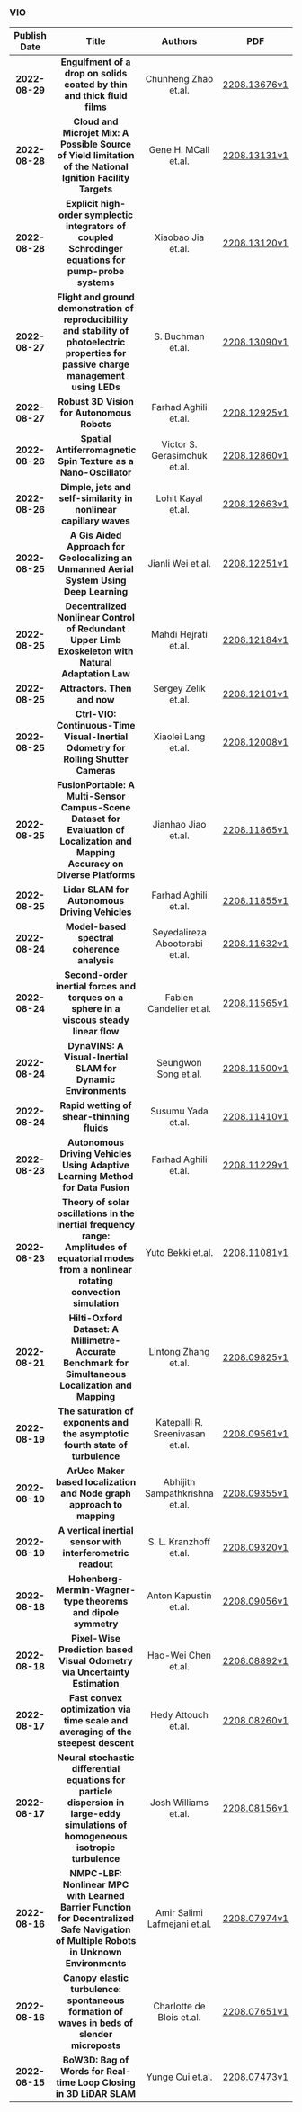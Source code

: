 
### VIO
|Publish Date|Title|Authors|PDF|Code|
| :---: | :---: | :---: | :---: | :---: |
|**2022-08-29**|**Engulfment of a drop on solids coated by thin and thick fluid films**|Chunheng Zhao et.al.|[2208.13676v1](http://arxiv.org/abs/2208.13676v1)|null|
|**2022-08-28**|**Cloud and Microjet Mix: A Possible Source of Yield limitation of the National Ignition Facility Targets**|Gene H. MCall et.al.|[2208.13131v1](http://arxiv.org/abs/2208.13131v1)|null|
|**2022-08-28**|**Explicit high-order symplectic integrators of coupled Schrodinger equations for pump-probe systems**|Xiaobao Jia et.al.|[2208.13120v1](http://arxiv.org/abs/2208.13120v1)|null|
|**2022-08-27**|**Flight and ground demonstration of reproducibility and stability of photoelectric properties for passive charge management using LEDs**|S. Buchman et.al.|[2208.13090v1](http://arxiv.org/abs/2208.13090v1)|null|
|**2022-08-27**|**Robust 3D Vision for Autonomous Robots**|Farhad Aghili et.al.|[2208.12925v1](http://arxiv.org/abs/2208.12925v1)|null|
|**2022-08-26**|**Spatial Antiferromagnetic Spin Texture as a Nano-Oscillator**|Victor S. Gerasimchuk et.al.|[2208.12860v1](http://arxiv.org/abs/2208.12860v1)|null|
|**2022-08-26**|**Dimple, jets and self-similarity in nonlinear capillary waves**|Lohit Kayal et.al.|[2208.12663v1](http://arxiv.org/abs/2208.12663v1)|null|
|**2022-08-25**|**A Gis Aided Approach for Geolocalizing an Unmanned Aerial System Using Deep Learning**|Jianli Wei et.al.|[2208.12251v1](http://arxiv.org/abs/2208.12251v1)|null|
|**2022-08-25**|**Decentralized Nonlinear Control of Redundant Upper Limb Exoskeleton with Natural Adaptation Law**|Mahdi Hejrati et.al.|[2208.12184v1](http://arxiv.org/abs/2208.12184v1)|null|
|**2022-08-25**|**Attractors. Then and now**|Sergey Zelik et.al.|[2208.12101v1](http://arxiv.org/abs/2208.12101v1)|null|
|**2022-08-25**|**Ctrl-VIO: Continuous-Time Visual-Inertial Odometry for Rolling Shutter Cameras**|Xiaolei Lang et.al.|[2208.12008v1](http://arxiv.org/abs/2208.12008v1)|[link](https://github.com/april-zju/ctrl-vio)|
|**2022-08-25**|**FusionPortable: A Multi-Sensor Campus-Scene Dataset for Evaluation of Localization and Mapping Accuracy on Diverse Platforms**|Jianhao Jiao et.al.|[2208.11865v1](http://arxiv.org/abs/2208.11865v1)|null|
|**2022-08-25**|**Lidar SLAM for Autonomous Driving Vehicles**|Farhad Aghili et.al.|[2208.11855v1](http://arxiv.org/abs/2208.11855v1)|null|
|**2022-08-24**|**Model-based spectral coherence analysis**|Seyedalireza Abootorabi et.al.|[2208.11632v1](http://arxiv.org/abs/2208.11632v1)|null|
|**2022-08-24**|**Second-order inertial forces and torques on a sphere in a viscous steady linear flow**|Fabien Candelier et.al.|[2208.11565v1](http://arxiv.org/abs/2208.11565v1)|null|
|**2022-08-24**|**DynaVINS: A Visual-Inertial SLAM for Dynamic Environments**|Seungwon Song et.al.|[2208.11500v1](http://arxiv.org/abs/2208.11500v1)|[link](https://github.com/url-kaist/dynavins)|
|**2022-08-24**|**Rapid wetting of shear-thinning fluids**|Susumu Yada et.al.|[2208.11410v1](http://arxiv.org/abs/2208.11410v1)|null|
|**2022-08-23**|**Autonomous Driving Vehicles Using Adaptive Learning Method for Data Fusion**|Farhad Aghili et.al.|[2208.11229v1](http://arxiv.org/abs/2208.11229v1)|null|
|**2022-08-23**|**Theory of solar oscillations in the inertial frequency range: Amplitudes of equatorial modes from a nonlinear rotating convection simulation**|Yuto Bekki et.al.|[2208.11081v1](http://arxiv.org/abs/2208.11081v1)|null|
|**2022-08-21**|**Hilti-Oxford Dataset: A Millimetre-Accurate Benchmark for Simultaneous Localization and Mapping**|Lintong Zhang et.al.|[2208.09825v1](http://arxiv.org/abs/2208.09825v1)|null|
|**2022-08-19**|**The saturation of exponents and the asymptotic fourth state of turbulence**|Katepalli R. Sreenivasan et.al.|[2208.09561v1](http://arxiv.org/abs/2208.09561v1)|null|
|**2022-08-19**|**ArUco Maker based localization and Node graph approach to mapping**|Abhijith Sampathkrishna et.al.|[2208.09355v1](http://arxiv.org/abs/2208.09355v1)|null|
|**2022-08-19**|**A vertical inertial sensor with interferometric readout**|S. L. Kranzhoff et.al.|[2208.09320v1](http://arxiv.org/abs/2208.09320v1)|null|
|**2022-08-18**|**Hohenberg-Mermin-Wagner-type theorems and dipole symmetry**|Anton Kapustin et.al.|[2208.09056v1](http://arxiv.org/abs/2208.09056v1)|null|
|**2022-08-18**|**Pixel-Wise Prediction based Visual Odometry via Uncertainty Estimation**|Hao-Wei Chen et.al.|[2208.08892v1](http://arxiv.org/abs/2208.08892v1)|null|
|**2022-08-17**|**Fast convex optimization via time scale and averaging of the steepest descent**|Hedy Attouch et.al.|[2208.08260v1](http://arxiv.org/abs/2208.08260v1)|null|
|**2022-08-17**|**Neural stochastic differential equations for particle dispersion in large-eddy simulations of homogeneous isotropic turbulence**|Josh Williams et.al.|[2208.08156v1](http://arxiv.org/abs/2208.08156v1)|[link](https://github.com/jvwilliams23/turbulent-dispersion-neuralsde)|
|**2022-08-16**|**NMPC-LBF: Nonlinear MPC with Learned Barrier Function for Decentralized Safe Navigation of Multiple Robots in Unknown Environments**|Amir Salimi Lafmejani et.al.|[2208.07974v1](http://arxiv.org/abs/2208.07974v1)|null|
|**2022-08-16**|**Canopy elastic turbulence: spontaneous formation of waves in beds of slender microposts**|Charlotte de Blois et.al.|[2208.07651v1](http://arxiv.org/abs/2208.07651v1)|null|
|**2022-08-15**|**BoW3D: Bag of Words for Real-time Loop Closing in 3D LiDAR SLAM**|Yunge Cui et.al.|[2208.07473v1](http://arxiv.org/abs/2208.07473v1)|null|
